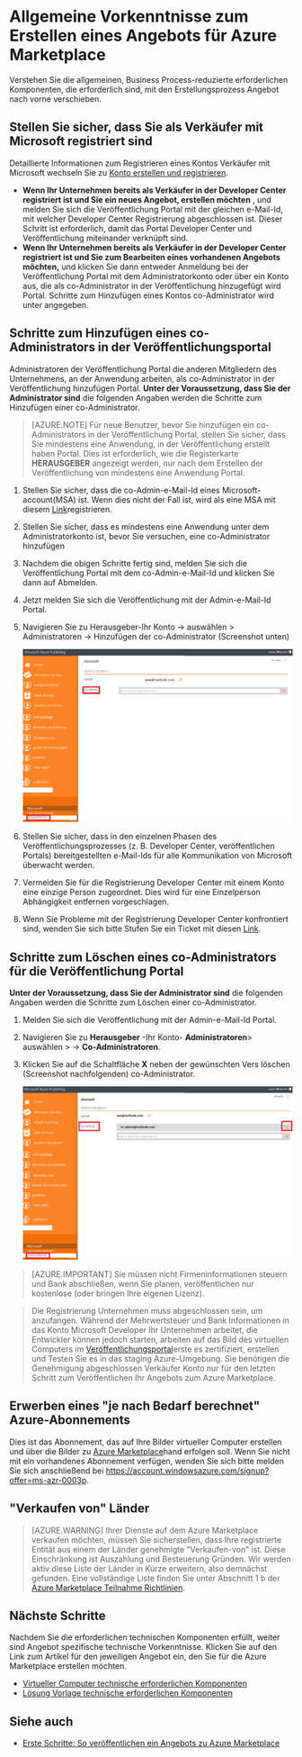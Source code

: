 <properties
   pageTitle="Technischen Vorkenntnisse zum Erstellen eines Angebots für Azure Marketplace | Microsoft Azure"
   description="Grundlegendes zu den Anforderungen zum Erstellen und Bereitstellen eines Angebots zu Azure Marketplace für andere Benutzer erwerben."
   services="marketplace-publishing"
   documentationCenter=""
   authors="HannibalSII"
   manager="hascipio"
   editor=""/>

<tags
  ms.service="marketplace"
  ms.devlang="na"
  ms.topic="article"
  ms.tgt_pltfrm="Azure"
  ms.workload="na"
  ms.date="08/18/2016"
  ms.author="hascipio"/>

# <a name="general-prerequisites-for-creating-an-offer-for-the-azure-marketplace"></a>Allgemeine Vorkenntnisse zum Erstellen eines Angebots für Azure Marketplace
Verstehen Sie die allgemeinen, Business Process-reduzierte erforderlichen Komponenten, die erforderlich sind, mit den Erstellungsprozess Angebot nach vorne verschieben.

## <a name="ensure-that-you-are-registered-as-a-seller-with-microsoft"></a>Stellen Sie sicher, dass Sie als Verkäufer mit Microsoft registriert sind
Detaillierte Informationen zum Registrieren eines Kontos Verkäufer mit Microsoft wechseln Sie zu [Konto erstellen und registrieren](marketplace-publishing-accounts-creation-registration.md).

- **Wenn Ihr Unternehmen bereits als Verkäufer in der Developer Center registriert ist und Sie ein neues Angebot, erstellen möchten** , und melden Sie sich die Veröffentlichung Portal mit der gleichen e-Mail-Id, mit welcher Developer Center Registrierung abgeschlossen ist. Dieser Schritt ist erforderlich, damit das Portal Developer Center und Veröffentlichung miteinander verknüpft sind.
- **Wenn Ihr Unternehmen bereits als Verkäufer in der Developer Center registriert ist und Sie zum Bearbeiten eines vorhandenen Angebots möchten,** und klicken Sie dann entweder Anmeldung bei der Veröffentlichung Portal mit dem Administratorkonto oder über ein Konto aus, die als co-Administrator in der Veröffentlichung hinzugefügt wird Portal. Schritte zum Hinzufügen eines Kontos co-Administrator wird unter angegeben.

## <a name="steps-to-add-a-co-admin-in-the-publishing-portal"></a>Schritte zum Hinzufügen eines co-Administrators in der Veröffentlichungsportal
Administratoren der Veröffentlichung Portal die anderen Mitgliedern des Unternehmens, an der Anwendung arbeiten, als co-Administrator in der Veröffentlichung hinzufügen Portal. **Unter der Voraussetzung, dass Sie der Administrator sind** die folgenden Angaben werden die Schritte zum Hinzufügen einer co-Administrator.

>[AZURE.NOTE] Für neue Benutzer, bevor Sie hinzufügen ein co-Administrators in der Veröffentlichung Portal, stellen Sie sicher, dass Sie mindestens eine Anwendung, in der Veröffentlichung erstellt haben Portal. Dies ist erforderlich, wie die Registerkarte **HERAUSGEBER** angezeigt werden, nur nach dem Erstellen der Veröffentlichung von mindestens eine Anwendung Portal.

1. Stellen Sie sicher, dass die co-Admin-e-Mail-Id eines Microsoft-account(MSA) ist. Wenn dies nicht der Fall ist, wird als eine MSA mit diesem [Link](https://signup.live.com/signup?uaid=0089f09ccae94043a0f07c2aaf928831&lic=1)registrieren.
2. Stellen Sie sicher, dass es mindestens eine Anwendung unter dem Administratorkonto ist, bevor Sie versuchen, eine co-Administrator hinzufügen
3. Nachdem die obigen Schritte fertig sind, melden Sie sich die Veröffentlichung Portal mit dem co-Admin-e-Mail-Id und klicken Sie dann auf Abmelden.
4. Jetzt melden Sie sich die Veröffentlichung mit der Admin-e-Mail-Id Portal.
5. Navigieren Sie zu Herausgeber-Ihr Konto -> auswählen > Administratoren -> Hinzufügen der co-Administrator (Screenshot unten)

    ![Zeichnung](media/marketplace-publishing-pre-requisites/imgAddAdmin_05.png)

6. Stellen Sie sicher, dass in den einzelnen Phasen des Veröffentlichungsprozesses (z. B. Developer Center, veröffentlichen Portals) bereitgestellten e-Mail-Ids für alle Kommunikation von Microsoft überwacht werden.
7. Vermeiden Sie für die Registrierung Developer Center mit einem Konto eine einzige Person zugeordnet. Dies wird für eine Einzelperson Abhängigkeit entfernen vorgeschlagen.
8. Wenn Sie Probleme mit der Registrierung Developer Center konfrontiert sind, wenden Sie sich bitte Stufen Sie ein Ticket mit diesen [Link](https://developer.microsoft.com/en-us/windows/support).

## <a name="steps-to-delete-a-co-admin-in-the-publishing-portal"></a>Schritte zum Löschen eines co-Administrators für die Veröffentlichung Portal
**Unter der Voraussetzung, dass Sie der Administrator sind** die folgenden Angaben werden die Schritte zum Löschen einer co-Administrator.

1. Melden Sie sich die Veröffentlichung mit der Admin-e-Mail-Id Portal.
2. Navigieren Sie zu **Herausgeber** -Ihr Konto- **Administratoren**> auswählen > -> **Co-Administratoren**.
3. Klicken Sie auf die Schaltfläche **X** neben der gewünschten Vers löschen (Screenshot nachfolgenden) co-Administrator.

    ![Zeichnung](media/marketplace-publishing-pre-requisites/imgDeleteAdmin_03.png)

> [AZURE.IMPORTANT] Sie müssen nicht Firmeninformationen steuern und Bank abschließen, wenn Sie planen, veröffentlichen nur kostenlose (oder bringen Ihre eigenen Lizenz).

> Die Registrierung Unternehmen muss abgeschlossen sein, um anzufangen. Während der Mehrwertsteuer und Bank Informationen in das Konto Microsoft Developer Ihr Unternehmen arbeitet, die Entwickler können jedoch starten, arbeiten auf das Bild des virtuellen Computers im [Veröffentlichungsportal](https://publish.windowsazure.com)erste es zertifiziert, erstellen und Testen Sie es in das staging Azure-Umgebung. Sie benötigen die Genehmigung abgeschlossen Verkäufer Konto nur für den letzten Schritt zum Veröffentlichen Ihr Angebots zum Azure Marketplace.

## <a name="acquire-an-azure-pay-as-you-go-subscription"></a>Erwerben eines "je nach Bedarf berechnet" Azure-Abonnements
Dies ist das Abonnement, das auf Ihre Bilder virtueller Computer erstellen und über die Bilder zu [Azure Marketplace](https://azure.microsoft.com/marketplace/)hand erfolgen soll. Wenn Sie nicht mit ein vorhandenes Abonnement verfügen, wenden Sie sich bitte melden Sie sich anschließend bei https://account.windowsazure.com/signup?offer=ms-azr-0003p.

## <a name="sell-from-countries"></a>"Verkaufen von" Länder
> [AZURE.WARNING]
Ihrer Dienste auf dem Azure Marketplace verkaufen möchten, müssen Sie sicherstellen, dass Ihre registrierte Entität aus einem der Länder genehmigte "Verkaufen-von" ist. Diese Einschränkung ist Auszahlung und Besteuerung Gründen. Wir werden aktiv diese Liste der Länder in Kürze erweitern, also demnächst gefunden. Eine vollständige Liste finden Sie unter Abschnitt 1 b der [Azure Marketplace Teilnahme Richtlinien](http://go.microsoft.com/fwlink/?LinkID=526833).

## <a name="next-steps"></a>Nächste Schritte
Nachdem Sie die erforderlichen technischen Komponenten erfüllt, weiter sind Angebot spezifische technische Vorkenntnisse. Klicken Sie auf den Link zum Artikel für den jeweiligen Angebot ein, den Sie für die Azure Marketplace erstellen möchten.

- [Virtueller Computer technische erforderlichen Komponenten](marketplace-publishing-vm-image-creation-prerequisites.md)
- [Lösung Vorlage technische erforderlichen Komponenten](marketplace-publishing-solution-template-creation-prerequisites.md)

## <a name="see-also"></a>Siehe auch
- [Erste Schritte: So veröffentlichen ein Angebots zu Azure Marketplace](marketplace-publishing-getting-started.md)
